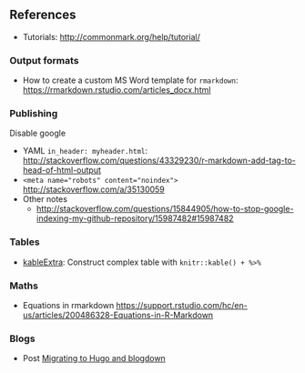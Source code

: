 ## References

- Tutorials: http://commonmark.org/help/tutorial/

### Output formats

- How to create a custom MS Word template for `rmarkdown`: https://rmarkdown.rstudio.com/articles_docx.html

### Publishing

Disable google 

- YAML `in_header: myheader.html`: http://stackoverflow.com/questions/43329230/r-markdown-add-tag-to-head-of-html-output
- `<meta name="robots" content="noindex">` http://stackoverflow.com/a/35130059
- Other notes
    - http://stackoverflow.com/questions/15844905/how-to-stop-google-indexing-my-github-repository/15987482#15987482

### Tables

- [kableExtra](http://haozhu233.github.io/kableExtra/): Construct complex table with `knitr::kable() + %>%`

### Maths

* Equations in rmarkdown https://support.rstudio.com/hc/en-us/articles/200486328-Equations-in-R-Markdown

### Blogs

- Post [Migrating to Hugo and blogdown](http://www.carlboettiger.info/2017/04/19/migrating-to-hugo-and-blogdown/)
